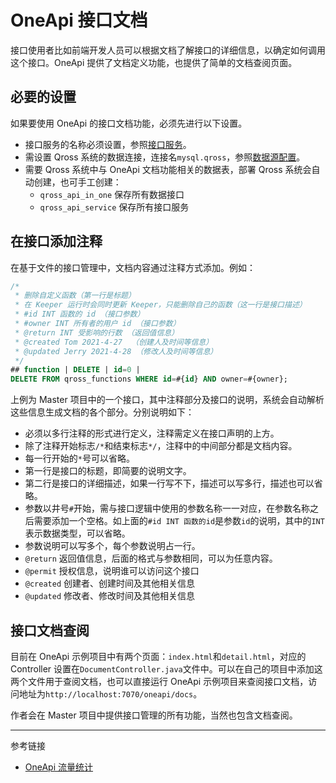 # OneApi 接口文档

接口使用者比如前端开发人员可以根据文档了解接口的详细信息，以确定如何调用这个接口。OneApi 提供了文档定义功能，也提供了简单的文档查阅页面。

## 必要的设置

如果要使用 OneApi 的接口文档功能，必须先进行以下设置。

* 接口服务的名称必须设置，参照[接口服务](/oneapi/service.md)。
* 需设置 Qross 系统的数据连接，连接名`mysql.qross`，参照[数据源配置](/pql/properties.md)。
* 需要 Qross 系统中与 OneApi 文档功能相关的数据表，部署 Qross 系统会自动创建，也可手工创建：
    + `qross_api_in_one` 保存所有数据接口
    + `qross_api_service` 保存所有接口服务

## 在接口添加注释

在基于文件的接口管理中，文档内容通过注释方式添加。例如：

```sql
/*
 * 删除自定义函数（第一行是标题）
 * 在 Keeper 运行时会同时更新 Keeper，只能删除自己的函数（这一行是接口描述）
 * #id INT 函数的 id （接口参数）
 * #owner INT 所有者的用户 id （接口参数）
 * @return INT 受影响的行数 （返回值信息）
 * @created Tom 2021-4-27  （创建人及时间等信息）
 * @updated Jerry 2021-4-28 （修改人及时间等信息）
 */
## function | DELETE | id=0 |
DELETE FROM qross_functions WHERE id=#{id} AND owner=#{owner};
```

上例为 Master 项目中的一个接口，其中注释部分及接口的说明，系统会自动解析这些信息生成文档的各个部分。分别说明如下：

* 必须以多行注释的形式进行定义，注释需定义在接口声明的上方。
* 除了注释开始标志`/*`和结束标志`*/`，注释中的中间部分都是文档内容。
* 每一行开始的`*`号可以省略。
* 第一行是接口的标题，即简要的说明文字。
* 第二行是接口的详细描述，如果一行写不下，描述可以写多行，描述也可以省略。
* 参数以井号`#`开始，需与接口逻辑中使用的参数名称一一对应，在参数名称之后需要添加一个空格。如上面的`#id INT 函数的id`是参数`id`的说明，其中的`INT`表示数据类型，可以省略。
* 参数说明可以写多个，每个参数说明占一行。
* `@return` 返回值信息，后面的格式与参数相同，可以为任意内容。
* `@permit` 授权信息，说明谁可以访问这个接口
* `@created` 创建者、创建时间及其他相关信息
* `@updated` 修改者、修改时间及其他相关信息

## 接口文档查阅

目前在 OneApi 示例项目中有两个页面：`index.html`和`detail.html`，对应的 Controller 设置在`DocumentController.java`文件中。可以在自己的项目中添加这两个文件用于查阅文档，也可以直接运行 OneApi 示例项目来查阅接口文档，访问地址为`http://localhost:7070/oneapi/docs`。

作者会在 Master 项目中提供接口管理的所有功能，当然也包含文档查阅。

---
参考链接

* [OneApi 流量统计](/oneapi/traffic.md)